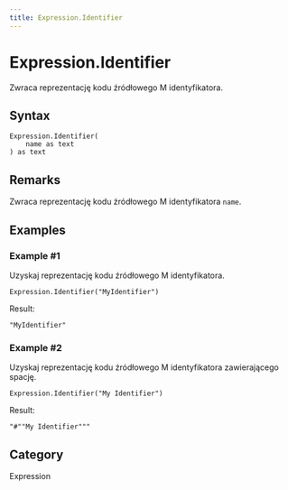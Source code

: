 ```yaml
---
title: Expression.Identifier
---
```


# Expression.Identifier


Zwraca reprezentację kodu źródłowego M identyfikatora.


## Syntax

```powerquery
Expression.Identifier(
    name as text
) as text
```


## Remarks

Zwraca reprezentację kodu źródłowego M identyfikatora <code>name</code>.


## Examples

### Example #1 
Uzyskaj reprezentację kodu źródłowego M identyfikatora.
```powerquery
Expression.Identifier("MyIdentifier")
```

Result: 
```powerquery
"MyIdentifier"
```


### Example #2 
Uzyskaj reprezentację kodu źródłowego M identyfikatora zawierającego spację.
```powerquery
Expression.Identifier("My Identifier")
```

Result: 
```powerquery
"#""My Identifier"""
```




## Category
Expression
